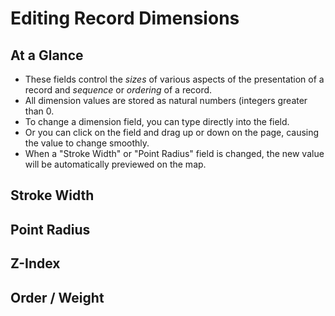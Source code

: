 # Editing Record Dimensions

## At a Glance

  - These fields control the _sizes_ of various aspects of the presentation of a record and _sequence_ or _ordering_ of a record.
  - All dimension values are stored as natural numbers (integers greater than 0.
  - To change a dimension field, you can type directly into the field.
  - Or you can click on the field and drag up or down on the page, causing the value to change smoothly.
  - When a "Stroke Width" or "Point Radius" field is changed, the new value will be automatically previewed on the map.

## Stroke Width

## Point Radius

## Z-Index

## Order / Weight
